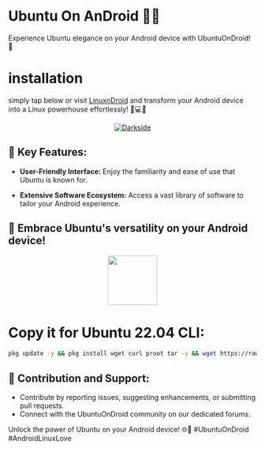 
# Ubuntu On AnDroid 🚀📱

Experience Ubuntu elegance on your Android device with UbuntuOnDroid! 🌌
# installation
simply tap below or visit [LinuxnDroid](https://github.com/AryanVBW/LinuxDroid) and transform your Android device into a Linux powerhouse effortlessly! 🚀💻📱
<p align="center">  
   <a href="https://github.com/AryanVBW/LinuxDroid/tree/main#linuxdroid">
<img src="https://github.com/AryanVBW/ParrotSecurityOsForAndroid/releases/download/Gif/visithere.gif" alt="Darkside"></a></p>

## 🌟 Key Features:

- **User-Friendly Interface:** Enjoy the familiarity and ease of use that Ubuntu is known for.

- **Extensive Software Ecosystem:** Access a vast library of software to tailor your Android experience.

## 🚀 Embrace Ubuntu's versatility on your Android device!
<p align="center">
<img src="https://github.com/AryanVBW/Myimage/releases/download/m2/UbuntuCoF.png" height="100">
</p>  
   <H1>Copy it for Ubuntu 22.04 CLI:</H1>

```bash
pkg update -y && pkg install wget curl proot tar -y && wget https://raw.githubusercontent.com/AndronixApp/AndronixOrigin/master/Installer/Ubuntu22/ubuntu22.sh -O ubuntu22.sh && chmod +x ubuntu22.sh && bash ubuntu22.sh
```
## 🤝 Contribution and Support:

- Contribute by reporting issues, suggesting enhancements, or submitting pull requests.
- Connect with the UbuntuOnDroid community on our dedicated forums.

Unlock the power of Ubuntu on your Android device! 🌐📲 #UbuntuOnDroid #AndroidLinuxLove

